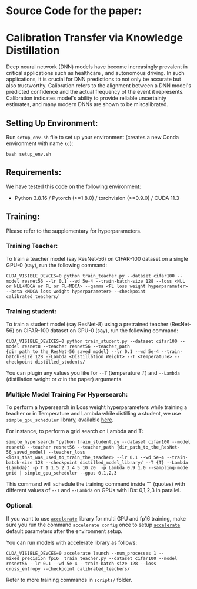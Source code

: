 # Source Code for the paper: 
# Calibration Transfer via Knowledge Distillation
Deep neural network (DNN) models have become increasingly prevalent in critical applications such as healthcare , and autonomous driving. In such applications, it is crucial for DNN predictions to not only be accurate but also trustworthy. Calibration refers to the alignment between a DNN model's predicted confidence and the actual frequency of the event it represents. Calibration indicates model's ability to provide reliable uncertainty estimates, and many modern DNNs are shown to be miscalibrated.

## Setting Up Environment:
Run `setup_env.sh` file to set up your environment (creates a new Conda environment with name `kd`):
```
bash setup_env.sh
```


## Requirements:
We have tested this code on the following environment:  
- Python 3.8.16 / Pytorch (>=1.8.0) / torchvision (>=0.9.0) / CUDA 11.3

## Training:  
Please refer to the supplementary for hyperparameters.

### Training Teacher:  
To train a teacher model (say ResNet-56) on CIFAR-100 dataset on a single GPU-0 (say), run the following command:
```
CUDA_VISIBLE_DEVCES=0 python train_teacher.py --dataset cifar100 --model resnet56 --lr 0.1 --wd 5e-4 --train-batch-size 128 --loss <NLL or NLL+MDCA or FL or FL+MDCA> --gamma <FL loss weight hyperparameter> --beta <MDCA loss weight hyperparameter> --checkpoint calibrated_teachers/
```
<!--In our experiments, we chose `--gamma` from `{1, 2, 3, 4, 5}` and `--beta` from `{1, 5, 10}` for FL+MDCA.
For MMCE, `--beta` was chosen from `{1, 2, 3, 4, 5}`.  
For FL+MDCA, provide `--loss` as FL+MDCA and set `--beta` and `--gamma` both to your desired values.  
To train on label smoothing (LS), set `--loss` to `LS` and set `--alpha` to `0.1`.-->

### Training student:
To train a student model (say ResNet-8) using a pretrained teacher (ResNet-56) on CIFAR-100 dataset on GPU-0 (say), run the following command:
```
CUDA_VISIBLE_DEVICES=0 python train_student.py --dataset cifar100 --model resnet8 --teacher resnet56 --teacher_path {dir_path_to_the_ResNet-56_saved_model} --lr 0.1 --wd 5e-4 --train-batch-size 128 --Lambda <Distillation Weight> --T <Temperature> --checkpoint distilled_students/
```
You can plugin any values you like for `--T` (temperature $T$) and `--Lambda` (distillation weight or $\alpha$ in the paper) arguments.

### Multiple Model Training For Hypersearch:
To perform a hypersearch in Loss weight hyperparameters while training a teacher or in Temperature and Lambda while distilling a student, we use `simple_gpu_scheduler` library, available [here](https://github.com/ExpectationMax/simple_gpu_scheduler.git).  

For instance, to perform a grid search on Lambda and T:
```
simple_hypersearch "python train_student.py --dataset cifar100 --model resnet8 --teacher resnet56 --teacher_path {dir_path_to_the_ResNet-56_saved_model} --teacher_loss <loss_that_was_used_to_train_the_teacher> --lr 0.1 --wd 5e-4 --train-batch-size 128 --checkpoint distilled_model_library/ --T {T} --Lambda {Lambda}" -p T 1 1.5 2 3 4 5 10 20  -p Lambda 0.9 1.0 --sampling-mode grid | simple_gpu_scheduler --gpus 0,1,2,3
```
This command will schedule the training command inside "" (quotes) with different values of `--T` and `--Lambda` on GPUs with IDs: 0,1,2,3 in parallel.  

### Optional:
If you want to use [`accelerate`](https://github.com/huggingface/accelerate) library for multi GPU and fp16 training, make sure you run the command `accelerate config` once to setup [`accelerate`](https://github.com/huggingface/accelerate) default parameters after the environment setup.  

You can run models with accelerate library as follows:
```
CUDA_VISIBLE_DEVCES=0 accelerate launch --num_processes 1 --mixed_precision fp16  train_teacher.py --dataset cifar100 --model resnet56 --lr 0.1 --wd 5e-4 --train-batch-size 128 --loss cross_entropy --checkpoint calibrated_teachers/
```

Refer to more training commands in `scripts/` folder.

